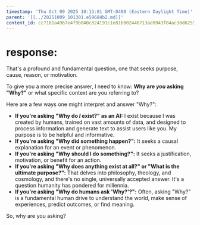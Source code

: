 ```yaml
---
timestamp: 'Thu Oct 09 2025 10:13:01 GMT-0400 (Eastern Daylight Time)'
parent: '[[../20251009_101301.e59684b2.md]]'
content_id: cc7161a4967e4f9b040c824191c1e81b002446713ae0943f04ac38d6255317e5
---
```


# response:

That's a profound and fundamental question, one that seeks purpose, cause, reason, or motivation.

To give you a more precise answer, I need to know: **Why are *you* asking "Why?"** or what specific context are you referring to?

Here are a few ways one might interpret and answer "Why?":

* **If you're asking "Why do *I* exist?" as an AI:** I exist because I was created by humans, trained on vast amounts of data, and designed to process information and generate text to assist users like you. My purpose is to be helpful and informative.
* **If you're asking "Why did something happen?":** It seeks a causal explanation for an event or phenomenon.
* **If you're asking "Why should I do something?":** It seeks a justification, motivation, or benefit for an action.
* **If you're asking "Why does anything exist at all?" or "What is the ultimate purpose?":** That delves into philosophy, theology, and cosmology, and there's no single, universally accepted answer. It's a question humanity has pondered for millennia.
* **If you're asking "Why do humans ask 'Why?'?":** Often, asking "Why?" is a fundamental human drive to understand the world, make sense of experiences, predict outcomes, or find meaning.

So, why are you asking?
